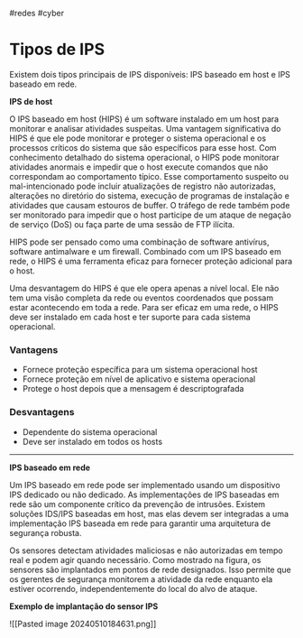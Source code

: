 #redes #cyber
# Tipos de IPS

Existem dois tipos principais de IPS disponíveis: IPS baseado em host e IPS baseado em rede.

**IPS de host**

O IPS baseado em host (HIPS) é um software instalado em um host para monitorar e analisar atividades suspeitas. Uma vantagem significativa do HIPS é que ele pode monitorar e proteger o sistema operacional e os processos críticos do sistema que são específicos para esse host. Com conhecimento detalhado do sistema operacional, o HIPS pode monitorar atividades anormais e impedir que o host execute comandos que não correspondam ao comportamento típico. Esse comportamento suspeito ou mal-intencionado pode incluir atualizações de registro não autorizadas, alterações no diretório do sistema, execução de programas de instalação e atividades que causam estouros de buffer. O tráfego de rede também pode ser monitorado para impedir que o host participe de um ataque de negação de serviço (DoS) ou faça parte de uma sessão de FTP ilícita.

HIPS pode ser pensado como uma combinação de software antivírus, software antimalware e um firewall. Combinado com um IPS baseado em rede, o HIPS é uma ferramenta eficaz para fornecer proteção adicional para o host.

Uma desvantagem do HIPS é que ele opera apenas a nível local. Ele não tem uma visão completa da rede ou eventos coordenados que possam estar acontecendo em toda a rede. Para ser eficaz em uma rede, o HIPS deve ser instalado em cada host e ter suporte para cada sistema operacional.

### Vantagens

- Fornece proteção específica para um sistema operacional host
- Fornece proteção em nível de aplicativo e sistema operacional
- Protege o host depois que a mensagem é descriptografada

### Desvantagens

- Dependente do sistema operacional
- Deve ser instalado em todos os hosts

---

**IPS baseado em rede**

Um IPS baseado em rede pode ser implementado usando um dispositivo IPS dedicado ou não dedicado. As implementações de IPS baseadas em rede são um componente crítico da prevenção de intrusões. Existem soluções IDS/IPS baseadas em host, mas elas devem ser integradas a uma implementação IPS baseada em rede para garantir uma arquitetura de segurança robusta.

Os sensores detectam atividades maliciosas e não autorizadas em tempo real e podem agir quando necessário. Como mostrado na figura, os sensores são implantados em pontos de rede designados. Isso permite que os gerentes de segurança monitorem a atividade da rede enquanto ela estiver ocorrendo, independentemente do local do alvo de ataque.

**Exemplo de implantação do sensor IPS**

![[Pasted image 20240510184631.png]]





